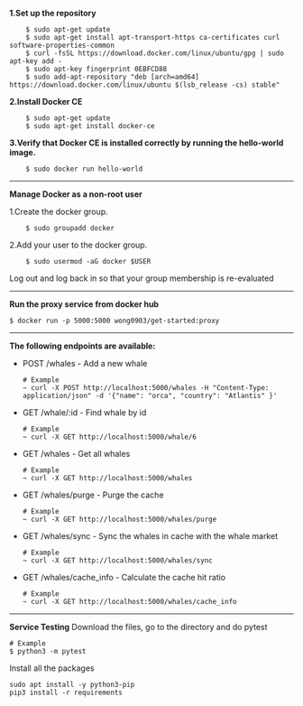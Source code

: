 


**1.Set up the repository**

    	$ sudo apt-get update
    	$ sudo apt-get install apt-transport-https ca-certificates curl software-properties-common
    	$ curl -fsSL https://download.docker.com/linux/ubuntu/gpg | sudo apt-key add -
    	$ sudo apt-key fingerprint 0EBFCD88
		$ sudo add-apt-repository "deb [arch=amd64] https://download.docker.com/linux/ubuntu $(lsb_release -cs) stable"

**2.Install Docker CE**

		$ sudo apt-get update
    	$ sudo apt-get install docker-ce

**3.Verify that Docker CE is installed correctly by running the hello-world image.**

		$ sudo docker run hello-world
____________________________________________________________________
**Manage Docker as a non-root user**

1.Create the docker group.

		$ sudo groupadd docker
2.Add your user to the docker group.

		$ sudo usermod -aG docker $USER
Log out and log back in so that your group membership is re-evaluated
____________________________________________________________________
**Run the proxy service from docker hub**

	$ docker run -p 5000:5000 wong0903/get-started:proxy
____________________________________________________________________
**The following endpoints are available:**
-   POST /whales - Add a new whale
    ```
    # Example
    ~ curl -X POST http://localhost:5000/whales -H "Content-Type: application/json" -d '{"name": "orca", "country": "Atlantis" }'
    ```
-   GET /whale/:id -  Find whale by id
    ```
    # Example
    ~ curl -X GET http://localhost:5000/whale/6 
    ```
-   GET /whales - Get all whales
    ```
    # Example
    ~ curl -X GET http://localhost:5000/whales
    ```
-   GET /whales/purge - Purge the cache
	```
	# Example
	~ curl -X GET http://localhost:5000/whales/purge
	```

-	GET /whales/sync - Sync the whales in cache with the whale market
	```	
	# Example
	~ curl -X GET http://localhost:5000/whales/sync
	```

-	GET /whales/cache_info -  Calculate the cache hit ratio
	```
	# Example
	~ curl -X GET http://localhost:5000/whales/cache_info
	```
____________________________________________________________________
**Service Testing**
Download the files, go to the directory and do pytest

	# Example
	$ python3 -m pytest

Install all the packages 

	sudo apt install -y python3-pip
	pip3 install -r requirements



